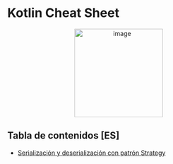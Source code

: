 # Kotlin Cheat Sheet

<p align="center">
  <img src="https://github.com/nicovillamonte/code-cheat-sheet/assets/64659720/dd7915ac-8528-478e-a03d-33da0f645c43" alt="image" height="200">
</p>

## Tabla de contenidos [ES]
- [Serialización y deserialización con patrón Strategy](https://github.com/nicovillamonte/code-cheat-sheet/blob/main/Kotlin/ES/Serializaci%C3%B3n%20con%20Strategy.md)